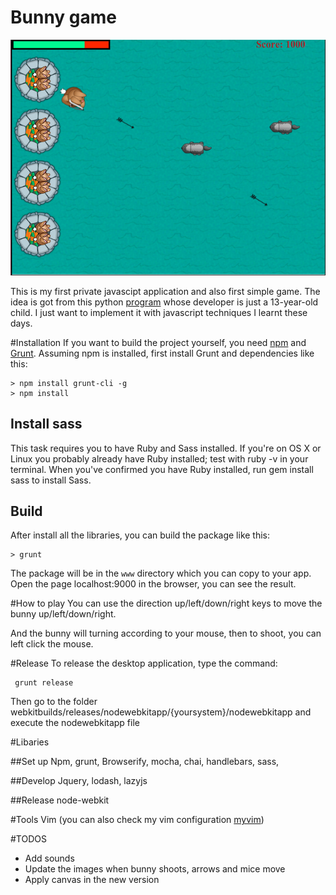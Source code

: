 Bunny game
===========================
![game](Bunny_game.png)

This is my first private javascipt application and also first simple game. The idea is got from this python [program](http://www.raywenderlich.com/24252/beginning-game-programming-for-teens-with-python) whose developer is just a 13-year-old child. I just want to implement it with javascript techniques I learnt these days.

#Installation
If you want to build the project yourself, you need [npm](https://npmjs.org) and [Grunt](http://gruntjs.com).  Assuming npm is installed, first install Grunt and dependencies like this:

```
> npm install grunt-cli -g
> npm install
```

## Install sass
This task requires you to have Ruby and Sass installed. If you're on OS X or Linux you probably already have Ruby installed; test with ruby -v in your terminal. When you've confirmed you have Ruby installed, run gem install sass to install Sass.

## Build
After install all the libraries, you can build the package like this:

```
> grunt
```

The package will be in the `www` directory which you can copy to your app. Open the page localhost:9000 in the browser, you can see the result.

#How to play
You can use the direction up/left/down/right keys to move the bunny up/left/down/right.

And the bunny will turning according to your mouse, then to shoot, you can left click the mouse.

#Release
To release the desktop application, type the command:
```
 grunt release
```
Then go to the folder webkitbuilds/releases/nodewebkitapp/{yoursystem}/nodewebkitapp and execute the nodewebkitapp file

#Libaries

##Set up
Npm, grunt, Browserify, mocha, chai, handlebars, sass,

##Develop
Jquery, lodash, lazyjs

##Release
node-webkit

#Tools
Vim (you can also check my vim configuration [myvim](https://github.com/xfsnowind/myvim))

#TODOS
* Add sounds
* Update the images when bunny shoots, arrows and mice move
* Apply canvas in the new version
